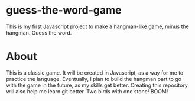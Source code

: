 # guess-the-word-game
This is my first Javascript project to make a hangman-like game, minus the hangman. Guess the word.

# About
This is a classic game. It will be created in Javascript, as a way for me to practice the language. Eventually, I plan to build the hangman part to go with the game in the future, as my skills get better. Creating this repository will also help me learn git better. Two birds with one stone! BOOM!
